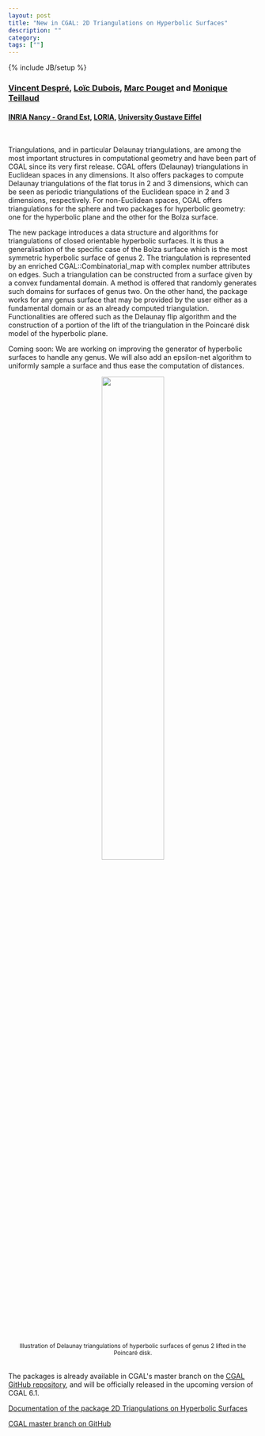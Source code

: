 ```yaml
---
layout: post
title: "New in CGAL: 2D Triangulations on Hyperbolic Surfaces"
description: ""
category:
tags: [""]
---
```

{% include JB/setup %}

<h3>
<a href="https://members.loria.fr/vincent.despre/">Vincent Despré</a>,
<a href="https://loic-dubois.github.io/">Loïc Dubois</a>,
<a href="https://members.loria.fr/MPouget/">Marc Pouget</a> and
<a href="https://members.loria.fr/Monique.Teillaud/">Monique Teillaud</a>
</h3>
<h4>
<a href="https://www.inria.fr/fr/centre-inria-universite-lorraine ">INRIA Nancy - Grand Est</a>,
<a href="https://www.loria.fr/en/">LORIA</a>,
<a href="https://www.univ-gustave-eiffel.fr/en/">University Gustave Eiffel</a>
</h4>


<br> <p> Triangulations, and in particular Delaunay triangulations, are among
the most important structures in computational geometry and have been part of
CGAL since its very first release. CGAL offers (Delaunay) triangulations in
Euclidean spaces in any dimensions. It also offers packages to compute Delaunay
triangulations of the flat torus in 2 and 3 dimensions, which can be seen as
periodic triangulations of the Euclidean space in 2 and 3 dimensions,
respectively. For non-Euclidean spaces, CGAL offers triangulations for the
sphere and two packages for hyperbolic geometry: one for the hyperbolic plane
and the other for the Bolza surface.</p>

<p> The new package introduces a data structure and algorithms for
triangulations of closed orientable hyperbolic surfaces.  It is thus a
generalisation of the specific case of the Bolza surface which is the most
symmetric hyperbolic surface of genus 2. The triangulation is represented by an
enriched CGAL::Combinatorial_map with complex number attributes on edges. Such a
triangulation can be constructed from a surface given by a convex fundamental
domain. A method is offered that randomly generates such domains for surfaces of
genus two. On the other hand, the package works for any genus surface that may
be provided by the user either as a fundamental domain or as an already computed
triangulation. Functionalities are offered such as the Delaunay flip algorithm
and the construction of a portion of the lift of the triangulation in the
Poincaré disk model of the hyperbolic plane.
</p>

<p> Coming soon: We are working on improving the generator of hyperbolic
surfaces to handle any genus. We will also add an epsilon-net algorithm to
uniformly sample a surface and thus ease the computation of distances. </p>

<div style="text-align:center;">
  <img src="../../../../images/triangulation-on-hyperbolic-surface.svg" width="50%"><br>
  <small>Illustration of Delaunay triangulations of hyperbolic surfaces
  of genus 2 lifted in the Poincaré disk.</small>
</div>



<br>
<p>The packages is already available in CGAL's master branch
on the <a href="https://github.com/CGAL/cgal/">CGAL GitHub repository</a>,
and will be officially released in the upcoming version of CGAL 6.1.</p>

<i class="bi bi-book"></i>
<a href="https://cgal.geometryfactory.com/CGAL/doc/master/Triangulation_on_hyperbolic_surface_2/index.html">Documentation of the package 2D Triangulations on Hyperbolic Surfaces</a> <br>

<i class="bi bi-arrow-down-circle"></i>
<a href="https://github.com/CGAL/cgal/tree/master">CGAL master branch on GitHub</a>
